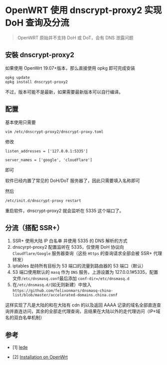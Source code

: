 # OpenWRT 使用 dnscrypt-proxy2 实现 DoH 查询及分流


> OpenWRT 原始并不支持 DoH 或 DoT，会有 DNS 泄露问题

<!--more-->

## 安裝 dnscrypt-proxy2

如果使用 OpenWrt 19.07+版本，那么直接使用 opkg 即可完成安装

```
opkg update
opkg install dnscrypt-proxy2
```

不过，版本可能不是最新，如果需要最新版本可以自行编译。

## 配置

基本使用只需要

```
vim /etc/dnscrypt-proxy2/dnscrypt-proxy.toml
```

修改

```
listen_addresses = ['127.0.0.1:5335']
```

```
server_names = ['google', 'cloudflare']
```

即可

软件已经内置了常见的 DoH/DoT 服务器了，因此只需要填入名称即可

然后

```
/etc/init.d/dnscrypt-proxy restart
```

重启软件，dnscrypt-proxy2 就会监听在 5335 这个端口了。

## 分流（搭配 SSR+）

1. SSR+ 使用大陆 IP 白名单 并使用 5335 的 DNS 解析的方式
2. dnscyrpt-proxy2 配置监听在 5335，仅使用 DoH 协议向 `Cloudflare/Google` 服务器查询（这些 `Https` 的查询请求全部会被 SSR+ 代理转发）
3. iptables 劫持所有目标为 53 端口的流量到路由器的 53 端口（默认）
4. 53 端口使用默认的 `masq` 作为 `DNS` 服务，上游设置为 127.0.0.1#5335，配置文件`/etc/dnsmasq.conf`最后添加 `conf-dir=/etc/dnsmasq.d`
5. 在`/etc/dnsmasq.d/`(如无则新建）中放入`https://github.com/felixonmars/dnsmasq-china-list/blob/master/accelerated-domains.china.conf`

这样实现了凡是大陆的和在大陆有 cdn 的以及返回 AAAA 记录的域名全部直连查询并直连访问，其余的全部走代理查询，且结果在大陆以外的走代理访问（IP+域名的双白名单机制）

## 参考

- [1] [lede](https://github.com/coolsnowwolf/lede/issues/2551)

- [2] [Installation on OpenWrt](https://github.com/DNSCrypt/dnscrypt-proxy/wiki/Installation-on-OpenWrt)

